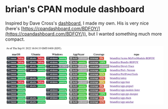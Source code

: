 # brian's CPAN module dashboard

Inspired by Dave Cross's [dashboard](https://github.com/davorg/dashboard), I made my own. His is very nice (here's [https://cpandashboard.com/BDFOY/](https://cpandashboard.com/BDFOY/)), but I wanted something much more compact.

![](images/screenshot.png)
